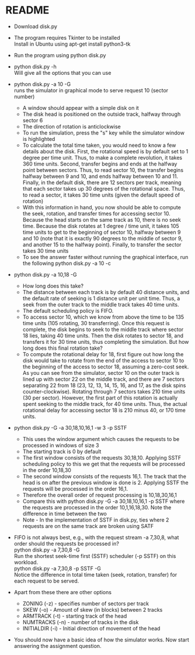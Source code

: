 # README

- Download disk.py  

- The program requires Tkinter to be installed  
  Install in Ubuntu using apt-get install python3-tk

- Run the program using python disk.py  

- python disk.py \-h  
  Will give all the options that you can use  

- python disk.py \-a 10 \-G  
  runs the simulator in graphical mode to serve request 10 (sector number)  
  - A window should appear with a simple disk on it  
  - The disk head is positioned on the outside track, halfway through sector 6  
  - The direction of rotation is anticlockwise  
  - To run the simulation, press the "s" key while the simulator window is highlighted  
  - To calculate the total time taken, you would need to know a few details about the disk. First, the rotational speed is by default set to 1 degree per time unit. Thus, to make a complete revolution, it takes 360 time units. Second, transfer begins and ends at the halfway point between sectors. Thus, to read sector 10, the transfer begins halfway between 9 and 10, and ends halfway between 10 and 11\. Finally, in the default disk, there are 12 sectors per track, meaning that each sector takes up 30 degrees of the rotational space. Thus, to read a sector, it takes 30 time units (given the default speed of rotation)  
  - With this information in hand, you now should be able to compute the seek, rotation, and transfer times for accessing sector 10\. Because the head starts on the same track as 10, there is no seek time. Because the disk rotates at 1 degree / time unit, it takes 105 time units to get to the beginning of sector 10, halfway between 9 and 10 (note that it is exactly 90 degrees to the middle of sector 9, and another 15 to the halfway point). Finally, to transfer the sector takes 30 time units  
  - To see the answer faster without running the graphical interface, run the following python disk.py \-a 10 \-c  

- python disk.py \-a 10,18 \-G  
  - How long does this take?  
  - The distance between each track is by default 40 distance units, and the default rate of seeking is 1 distance unit per unit time. Thus, a seek from the outer track to the middle track takes 40 time units.  
  - The default scheduling policy is FIFO.  
  - To access sector 10, which we know from above the time to be 135 time units (105 rotating, 30 transferring). Once this request is complete, the disk begins to seek to the middle track where sector 18 lies, taking 40 time units. Then the disk rotates to sector 18, and transfers it for 30 time units, thus completing the simulation. But how long does this final rotation take?  
  - To compute the rotational delay for 18, first figure out how long the disk would take to rotate from the end of the access to sector 10 to the beginning of the access to sector 18, assuming a zero-cost seek. As you can see from the simulator, sector 10 on the outer track is lined up with sector 22 on the middle track, and there are 7 sectors separating 22 from 18 (23, 12, 13, 14, 15, 16, and 17, as the disk spins counter-clockwise). Rotating through 7 sectors takes 210 time units (30 per sector). However, the first part of this rotation is actually spent seeking to the middle track, for 40 time units. Thus, the actual rotational delay for accessing sector 18 is 210 minus 40, or 170 time units.

- python disk.py \-G \-a 30,18,10,16,1 \-w 3 \-p SSTF  
  - This uses the window argument which causes the requests to be processed in windows of size 3  
  - The starting track is 0 by default  
  - The first window consists of the requests 30,18,10. Applying SSTF scheduling policy to this we get that the requests will be processed in the order 10,18,30  
  - The second window consists of the requests 16,1. The track that the head is on after the previous window is done is 2\. Applying SSTF the requests will be processed in the order 16,1.  
  - Therefore the overall order of request processing is 10,18,30,16,1  
  - Compare this with python disk.py \-G \-a 30,18,10,16,1 \-p SSTF  where the requests are processed in the order 10,1,16,18,30. Note the difference in time between the two  
  - Note \- In the implementation of SSTF in disk.py, ties where 2 requests are on the same track are broken using SATF

- FIFO is not always best, e.g., with the request stream \-a 7,30,8, what order should the requests be processed in?  
  python disk.py \-a 7,30,8 \-G  
  Run the shortest seek-time first (SSTF) scheduler (-p SSTF) on this workload.  
  python disk.py \-a 7,30,8 \-p SSTF \-G  
  Notice the difference in total time taken (seek, rotation, transfer) for each request to be served.

- Apart from these there are other options  
  - ZONING (-z) \- specifies number of sectors per track  
  - SKEW (-o) \- Amount of skew (in blocks) between 2 tracks  
  - ARMTRACK (-t) \- starting track of the head  
  - NUMTRACKS (-n) \- number of tracks in the disk  
  - INITIALDIR (-i) \- Initial direction of movement of the head  

- You should now have a basic idea of how the simulator works. Now start answering the assignment question.
